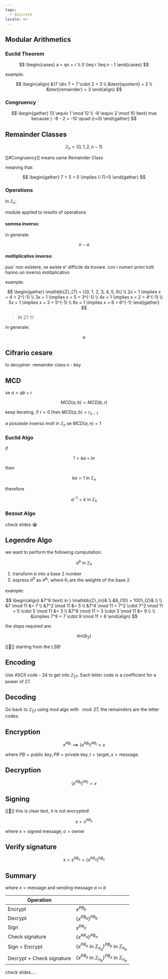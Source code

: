 ```yaml
---
tags:
  - discrete
locale: en
---
```


## Modular Arithmetics

### Euclid Theorem

$$
\begin{cases}
a = qn + r \\
0 \leq r \leq n - 1
\end{cases}
$$

example:

$$
\begin{align}
&17 \div 7 = 7 \cdot 2 + 3 \\
&\text{quotient} = 2 \\
&\text{remainder} = 3
\end{align}
$$

### Congruency

$$
\begin{gather}
13 \equiv 1 \mod 12 \\
-8 \equiv 2 \mod 10 \text{ true because } -8 - 2 = -10 \quad (r=0)
\end{gather}
$$

## Remainder Classes

$$
\mathbb{Z}_{n} = \{0, 1, 2, n - 1\}
$$

[[#Congruency]] means same Remainder Class

meaning that:

$$
\begin{gather}
7 + 5 = 0 \implies (-7)=5
\end{gather}
$$

### Operations

In $\mathbb{Z}_{n}$:

module applied to results of operations

#### somma inverso:

in generale:

$$
n-a
$$

#### moltiplicativo inverso:

puo' non esistere, se esiste e' difficile da trovare. con i numeri primi tutti hanno un inverso moltiplicativo

example:

$$
\begin{gather}
\mathbb{Z}_{7} = \{0, 1, 2, 3, 4, 5, 6\} \\
2x = 1 \implies x = 4 = 2^{-1} \\
3x = 1 \implies x = 5 = 3^{-1} \\
4x = 1 \implies x = 2 = 4^{-1} \\
5x = 1 \implies x = 3 = 5^{-1} \\
6x = 1 \implies x = 6 = 6^{-1}
\end{gather}
$$

> IN Z7 !!!

in generale:

$$
\varnothing
$$

## Cifrario cesare

to decypher: remainder class n - key

## MCD

se $a = qb + r$

$$
MCD(a, b) = MCD(b, r)
$$

keep iterating, if $r=0$ then $MCD(a,b)=r_{n-1}$

$a$ possiede inverso molt in $\mathbb{Z}_{n}$ se $MCD(a, n) = 1$

### Euclid Algo

if

$$
1 = ka + tn
$$

then

$$
ka = 1 \text{ in } \mathbb{Z}_{n}
$$

therefore

$$
a^{-1} = k \text{ in } \mathbb{Z}_{n}
$$

### Bezout Algo

check slides 😭

## Legendre Algo

we want to perform the following computation:

$$
a^b \text{ in } \mathbb{Z}_{n}
$$

1. transform $b$ into a base $2$ number
2. express $a^b$ as $a^{b_{i}}$, where $b_i$ are the weights of the base $2$.

example:

$$
\begin{align}
&7^9 \text{ in } \mathbb{Z}_{n}& \\
&9_{10} = 1001_{2}& \\
\\
&7 \mod 11 &= 7 \\
&7^2 \mod 11 &= 5 \\
&7^4 \mod 11 = 7^2 \cdot 7^2 \mod 11 = 5 \cdot 5 \mod 11 &= 3 \\
&7^8 \mod 11 = 3 \cdot 3 \mod 11 &= 9 \\
\\
&\implies 7^9 = 7 \cdot 9 \mod 11 = 8
\end{align}
$$

the steps required are:

$$
len(b_{2})
$$

[[🚨]] starting from the LSB!

## Encoding

Use ASCII code - 24 to get into $\mathbb{Z}_{27}$. Each letter code is a coefficient for a power of $27$.

## Decoding

Go back to $\mathbb{Z}_{27}$ using mod algo with $\mod 27$, the remainders are the letter codes.

## Encryption

$$
x^{PB_{t}} \implies (x^{PB_{t}})^{PR_{t}} = x
$$

where $PB = \text{public key}, PR = \text{private key}, t = \text{target}, x = \text{message}$.

## Decryption

$$
(x^{PB_{t}})^{{PR_{t}}} = x
$$

## Signing

[[🚨]] this is clear text, it is not encrypted!

$$
s = x^{PR_{o}}
$$

where $s = \text{signed message}, o = \text{owner}$

## Verify signature

$$
x = s^{PB_{o}} = (x^{PR_{o}})^{PB_{o}}
$$

## Summary

where $x = \text{message}$ and sending message $a \mapsto b$

| Operation                 |                                                                                       |
| ------------------------- | ------------------------------------------------------------------------------------- |
| Encrypt                   | $x^{PB_{b}}$                                                                          |
| Decrypt                   | $(x^{PB_{b}})^{PR_{b}}$                                                               |
| Sign                      | $x^{PR_{a}}$                                                                          |
| Check signature           | $(x^{PR_{a}})^{PB_{a}}$                                                               |
| Sign + Encrypt            | $(x^{PR_{a}} \text{ in } \mathbb{Z}_{n_{a}})^{PB_{b}} \text{ in } \mathbb{Z}_{n_{b}}$ |
| Decrypt + Check signature | $(x^{PR_{b}} \text{ in } \mathbb{Z}_{n_{b}})^{PB_{a}} \text{ in } \mathbb{Z}_{n_{a}}$ |

check slides....
